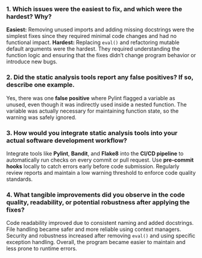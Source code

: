 

### 1. Which issues were the easiest to fix, and which were the hardest? Why?
 **Easiest:** Removing unused imports and adding missing docstrings were the simplest fixes since they required minimal code changes and had no functional impact.
**Hardest:** Replacing `eval()` and refactoring mutable default arguments were the hardest. They required understanding the function logic and ensuring that the fixes didn’t change program behavior or introduce new bugs.

### 2. Did the static analysis tools report any false positives? If so, describe one example.
 Yes, there was one **false positive** where Pylint flagged a variable as unused, even though it was indirectly used inside a nested function. The variable was actually necessary for maintaining function state, so the warning was safely ignored.

### 3. How would you integrate static analysis tools into your actual software development workflow?

 Integrate tools like **Pylint**, **Bandit**, and **Flake8** into the **CI/CD pipeline**  to automatically run checks on every commit or pull request.
 Use **pre-commit hooks** locally to catch errors early before code submission.
 Regularly review reports and maintain a low warning threshold to enforce code quality standards.

### 4. What tangible improvements did you observe in the code quality, readability, or potential robustness after applying the fixes?
Code readability improved due to consistent naming and added docstrings.
 File handling became safer and more reliable using context managers.
 Security and robustness increased after removing `eval()` and using specific exception handling.
 Overall, the program became easier to maintain and less prone to runtime errors.
